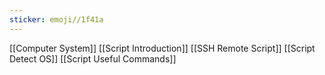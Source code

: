 ```yaml
---
sticker: emoji//1f41a
---
```

[[Computer System]]
[[Script Introduction]]
[[SSH Remote Script]]
[[Script Detect OS]]
[[Script Useful Commands]]